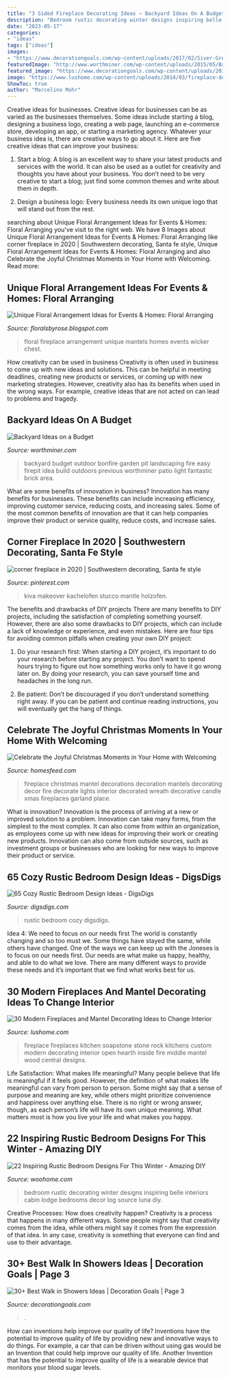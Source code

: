 ```yaml
---
title: "3 Sided Fireplace Decorating Ideas ~ Backyard Ideas On A Budget"
description: "Bedroom rustic decorating winter designs inspiring belle interiors cabin lodge bedrooms decor log source luna diy"
date: "2023-05-17"
categories:
- "ideas"
tags: ["ideas"]
images:
- "https://www.decorationgoals.com/wp-content/uploads/2017/02/Siver-Grey-Mosaic-Walk-in-Shower.jpg"
featuredImage: "http://www.worthminer.com/wp-content/uploads/2015/05/Backyard-Landscaping-Ideas-on-a-Budget-35.jpg"
featured_image: "https://www.decorationgoals.com/wp-content/uploads/2017/02/Siver-Grey-Mosaic-Walk-in-Shower.jpg"
image: "https://www.lushome.com/wp-content/uploads/2014/03/fireplace-design-ideas-fireplaces-mantels-26.jpg"
ShowToc: true
author: "Marcelino Mohr"
---
```



Creative ideas for businesses.
Creative ideas for businesses can be as varied as the businesses themselves. Some ideas include starting a blog, designing a business logo, creating a web page, launching an e-commerce store, developing an app, or starting a marketing agency. Whatever your business idea is, there are creative ways to go about it. Here are five creative ideas that can improve your business:
1. Start a blog: A blog is an excellent way to share your latest products and services with the world. It can also be used as a outlet for creativity and thoughts you have about your business. You don’t need to be very creative to start a blog; just find some common themes and write about them in depth.

2. Design a business logo: Every business needs its own unique logo that will stand out from the rest.

	

		
searching about Unique Floral Arrangement Ideas for Events &amp; Homes: Floral Arranging you've visit to the right web. We have 8 Images about Unique Floral Arrangement Ideas for Events &amp; Homes: Floral Arranging like corner fireplace in 2020 | Southwestern decorating, Santa fe style, Unique Floral Arrangement Ideas for Events &amp; Homes: Floral Arranging and also Celebrate the Joyful Christmas Moments in Your Home with Welcoming. Read more:
		
    
## Unique Floral Arrangement Ideas For Events &amp; Homes: Floral Arranging

<img loading=lazy src="https://lh6.googleusercontent.com/-gSRfOGTnCM8/TXGq_RrDjOI/AAAAAAAAAEw/o9ib3-wFNV4/s1600/IMG_0791.JPG" onerror="this.onerror=null;this.src='https://tse2.mm.bing.net/th?id=OIP.3YhWa8c-6B-7EQRCPNUOTAHaLG&amp;pid=15.1';" alt="Unique Floral Arrangement Ideas for Events &amp; Homes: Floral Arranging">

_Source: floralsbyrose.blogspot.com_

>floral fireplace arrangement unique mantels homes events wicker chest. 

	

How creativity can be used in business
Creativity is often used in business to come up with new ideas and solutions. This can be helpful in meeting deadlines, creating new products or services, or coming up with new marketing strategies. However, creativity also has its benefits when used in the wrong ways. For example, creative ideas that are not acted on can lead to problems and tragedy.

    
## Backyard Ideas On A Budget

<img loading=lazy src="http://www.worthminer.com/wp-content/uploads/2015/05/Backyard-Landscaping-Ideas-on-a-Budget-35.jpg" onerror="this.onerror=null;this.src='https://tse3.mm.bing.net/th?id=OIP.PDvcVPhDehTYne4XbA5pnwHaKO&amp;pid=15.1';" alt="Backyard Ideas on a Budget">

_Source: worthminer.com_

>backyard budget outdoor bonfire garden pit landscaping fire easy firepit idea build outdoors previous worthminer patio light fantastic brick area. 

	

What are some benefits of innovation in business?
Innovation has many benefits for businesses. These benefits can include increasing efficiency, improving customer service, reducing costs, and increasing sales. Some of the most common benefits of innovation are that it can help companies improve their product or service quality, reduce costs, and increase sales.

    
## Corner Fireplace In 2020 | Southwestern Decorating, Santa Fe Style

<img loading=lazy src="https://i.pinimg.com/736x/ca/39/47/ca39476a3fc8add874b29ac57e8431a0.jpg" onerror="this.onerror=null;this.src='https://tse2.mm.bing.net/th?id=OIP.aIAMIx23CB8yw1e69YGvOgHaKj&amp;pid=15.1';" alt="corner fireplace in 2020 | Southwestern decorating, Santa fe style">

_Source: pinterest.com_

>kiva makeover kachelofen stucco mantle holzofen. 

	

The benefits and drawbacks of DIY projects
There are many benefits to DIY projects, including the satisfaction of completing something yourself. However, there are also some drawbacks to DIY projects, which can include a lack of knowledge or experience, and even mistakes. Here are four tips for avoiding common pitfalls when creating your own DIY project:
1. Do your research first: When starting a DIY project, it’s important to do your research before starting any project. You don’t want to spend hours trying to figure out how something works only to have it go wrong later on. By doing your research, you can save yourself time and headaches in the long run.

2. Be patient: Don’t be discouraged if you don’t understand something right away. If you can be patient and continue reading instructions, you will eventually get the hang of things.

    
## Celebrate The Joyful Christmas Moments In Your Home With Welcoming

<img loading=lazy src="https://homesfeed.com/wp-content/uploads/2015/07/amazing-christmas-decorations-for-mantels-fireplace-with-ribbon-and-garlands-and-string-light-together-with-wreath-on-wall-and-candle-holders.jpg" onerror="this.onerror=null;this.src='https://tse1.mm.bing.net/th?id=OIP.WzIdVvKmjutm6Ot1QG0rOAHaLH&amp;pid=15.1';" alt="Celebrate the Joyful Christmas Moments in Your Home with Welcoming">

_Source: homesfeed.com_

>fireplace christmas mantel decorations decoration mantels decorating decor fire decorate lights interior decorated wreath decorative candle xmas fireplaces garland place. 

	

What is innovation?
Innovation is the process of arriving at a new or improved solution to a problem. Innovation can take many forms, from the simplest to the most complex. It can also come from within an organization, as employees come up with new ideas for improving their work or creating new products. Innovation can also come from outside sources, such as investment groups or businesses who are looking for new ways to improve their product or service.

    
## 65 Cozy Rustic Bedroom Design Ideas - DigsDigs

<img loading=lazy src="https://www.digsdigs.com/photos/2013/07/45-cozy-rustic-bedroom-design-ideas-7.jpg" onerror="this.onerror=null;this.src='https://tse2.mm.bing.net/th?id=OIP.YagfOnEzfzh0PQSVj-R_aAHaE8&amp;pid=15.1';" alt="65 Cozy Rustic Bedroom Design Ideas - DigsDigs">

_Source: digsdigs.com_

>rustic bedroom cozy digsdigs. 

	

Idea 4: We need to focus on our needs first
The world is constantly changing and so too must we. Some things have stayed the same, while others have changed. One of the ways we can keep up with the Joneses is to focus on our needs first. Our needs are what make us happy, healthy, and able to do what we love. There are many different ways to provide these needs and it’s important that we find what works best for us.

    
## 30 Modern Fireplaces And Mantel Decorating Ideas To Change Interior

<img loading=lazy src="https://www.lushome.com/wp-content/uploads/2014/03/fireplace-design-ideas-fireplaces-mantels-26.jpg" onerror="this.onerror=null;this.src='https://tse1.mm.bing.net/th?id=OIP.HRYZeTh12IngIcNBOGFm8gHaKI&amp;pid=15.1';" alt="30 Modern Fireplaces and Mantel Decorating Ideas to Change Interior">

_Source: lushome.com_

>fireplace fireplaces kitchen soapstone stone rock kitchens custom modern decorating interior open hearth inside fire middle mantel wood central designs. 

	

Life Satisfaction: What makes life meaningful?
Many people believe that life is meaningful if it feels good. However, the definition of what makes life meaningful can vary from person to person. Some might say that a sense of purpose and meaning are key, while others might prioritize convenience and happiness over anything else. There is no right or wrong answer, though, as each person’s life will have its own unique meaning. What matters most is how you live your life and what makes you happy.

    
## 22 Inspiring Rustic Bedroom Designs For This Winter - Amazing DIY

<img loading=lazy src="http://www.woohome.com/wp-content/uploads/2014/11/Rustic-Bedroom-Decorating-Ideas-19.jpg" onerror="this.onerror=null;this.src='https://tse3.mm.bing.net/th?id=OIP.4kX9LgsfpxW3mmwukMEQIgHaJ1&amp;pid=15.1';" alt="22 Inspiring Rustic Bedroom Designs For This Winter - Amazing DIY">

_Source: woohome.com_

>bedroom rustic decorating winter designs inspiring belle interiors cabin lodge bedrooms decor log source luna diy. 

	

Creative Processes: How does creativity happen?
Creativity is a process that happens in many different ways. Some people might say that creativity comes from the idea, while others might say it comes from the expression of that idea. In any case, creativity is something that everyone can find and use to their advantage.

    
## 30+ Best Walk In Showers Ideas | Decoration Goals | Page 3

<img loading=lazy src="https://www.decorationgoals.com/wp-content/uploads/2017/02/Siver-Grey-Mosaic-Walk-in-Shower.jpg" onerror="this.onerror=null;this.src='https://tse2.mm.bing.net/th?id=OIP.-1PA-mN2ax_SiNfmEJzOAwHaLk&amp;pid=15.1';" alt="30+ Best Walk in Showers Ideas | Decoration Goals | Page 3">

_Source: decorationgoals.com_

>. 

	

How can inventions help improve our quality of life?
Inventions have the potential to improve quality of life by providing new and innovative ways to do things. For example, a car that can be driven without using gas would be an Invention that could help improve our quality of life. Another Invention that has the potential to improve quality of life is a wearable device that monitors your blood sugar levels.

